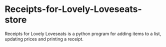 # Receipts-for-Lovely-Loveseats-store
Receipts for Lovely Loveseats is a python program for adding items to a list, updating prices and printing a receipt.
